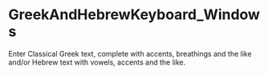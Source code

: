 # GreekAndHebrewKeyboard_Windows
Enter Classical Greek text, complete with accents, breathings and the like and/or Hebrew text with vowels, accents and the like.
